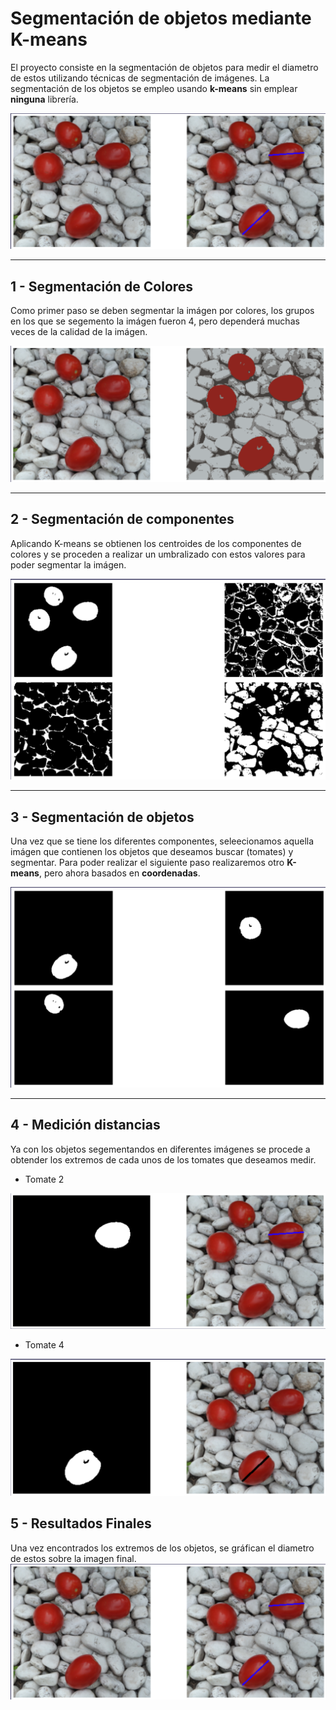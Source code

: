 # Segmentación de objetos mediante K-means

El proyecto consiste en la segmentación de objetos para medir el diametro de estos utilizando técnicas de segmentación de imágenes.
La segmentación de los objetos se empleo usando **k-means** sin emplear **ninguna** librería.

<img src="img/distancias_tomates.png">

---
## 1 - Segmentación de Colores
Como primer paso se deben segmentar la imágen por colores, los grupos en los que se segemento la imágen fueron 4, pero dependerá muchas veces de la calidad de la imágen.


<img src="img/colores_tomates_segmentados.png">

---
## 2 - Segmentación de componentes
Aplicando K-means se obtienen los centroides de los componentes de colores y se proceden a realizar un umbralizado con estos valores para poder segmentar la imágen.

<img src="img/segmentacion_componenetes.png">

---
## 3 - Segmentación de objetos
Una vez que se tiene los diferentes componentes, seleecionamos aquella imágen que contienen los objetos que deseamos buscar (tomates) y segmentar.
Para poder realizar el siguiente paso realizaremos otro **K-means**, pero ahora basados en **coordenadas**.

<img src="img/segmentacion_figuras.png">

---
## 4 - Medición distancias
Ya con los objetos segementandos en diferentes imágenes se procede a obtender los extremos de cada unos de los tomates que deseamos medir.
- Tomate 2 
<img src="img/distancia_tomate1.png">

- Tomate 4
<img src= "img/distancia_tomate2.png">

## 5 - Resultados Finales
Una vez encontrados los extremos de los objetos, se gráfican el diametro de estos sobre la imagen final.
<img src="img/distancias_tomates.png">